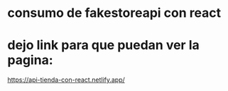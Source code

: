 # consumo de fakestoreapi con react
# dejo link para que puedan ver la pagina:
https://api-tienda-con-react.netlify.app/